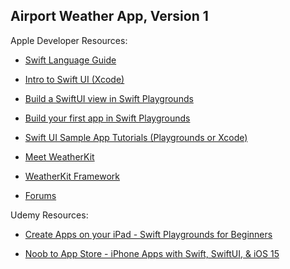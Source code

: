 ## Airport Weather App, Version 1

Apple Developer Resources: 

  - [Swift Language Guide](https://docs.swift.org/swift-book/LanguageGuide/TheBasics.html)
  
  - [Intro to Swift UI (Xcode)](https://developer.apple.com/videos/play/wwdc2020/10119/)  
  
  - [Build a SwiftUI view in Swift Playgrounds](https://developer.apple.com/videos/play/wwdc2020/10643)

  - [Build your first app in Swift Playgrounds](https://developer.apple.com/videos/play/wwdc2022/110348/)

  - [Swift UI Sample App Tutorials (Playgrounds or Xcode)](https://developer.apple.com/tutorials/sample-apps)

  - [Meet WeatherKit](https://developer.apple.com/videos/play/wwdc2022/10003/)

  - [WeatherKit Framework](https://developer.apple.com/documentation/WeatherKit)

  - [Forums](https://developer.apple.com/forums/)

Udemy Resources:

  - [Create Apps on your iPad - Swift Playgrounds for Beginners](https://www.udemy.com/course/swift-playgrounds-for-beginners-create-apps-on-your-ipad/)
  
  - [Noob to App Store - iPhone Apps with Swift, SwiftUI, & iOS 15](https://www.udemy.com/course/make-your-first-iphone-app-using-swift-swiftui-and-ios-15/)
  
